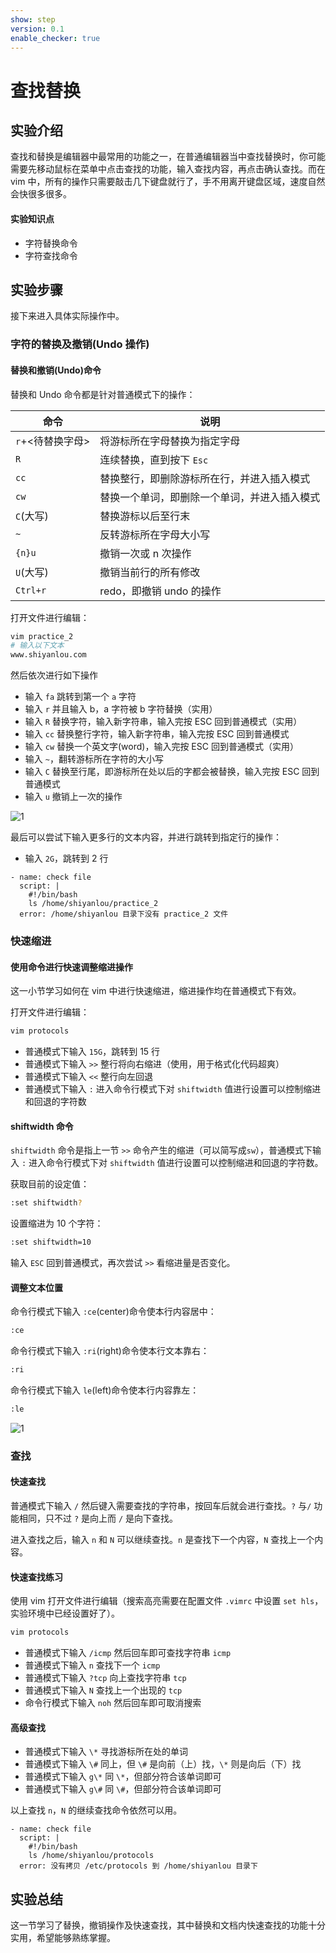 ```yaml
---
show: step
version: 0.1
enable_checker: true
---
```


# 查找替换

## 实验介绍

查找和替换是编辑器中最常用的功能之一，在普通编辑器当中查找替换时，你可能需要先移动鼠标在菜单中点击查找的功能，输入查找内容，再点击确认查找。而在 vim 中，所有的操作只需要敲击几下键盘就行了，手不用离开键盘区域，速度自然会快很多很多。

#### 实验知识点

- 字符替换命令
- 字符查找命令

## 实验步骤

接下来进入具体实际操作中。

### 字符的替换及撤销(Undo 操作)

#### 替换和撤销(Undo)命令

替换和 Undo 命令都是针对普通模式下的操作：

| 命令             | 说明                                         |
| ---------------- | -------------------------------------------- |
| `r`+<待替换字母> | 将游标所在字母替换为指定字母                 |
| `R`              | 连续替换，直到按下 `Esc`                     |
| `cc`             | 替换整行，即删除游标所在行，并进入插入模式   |
| `cw`             | 替换一个单词，即删除一个单词，并进入插入模式 |
| `C`(大写)        | 替换游标以后至行末                           |
| `~`              | 反转游标所在字母大小写                       |
| `{n}u`           | 撤销一次或 n 次操作                          |
| `U`(大写)        | 撤销当前行的所有修改                         |
| `Ctrl+r`         | redo，即撤销 undo 的操作                     |

打开文件进行编辑：

```bash
vim practice_2
# 输入以下文本
www.shiyanlou.com
```

然后依次进行如下操作

- 输入 `fa` 跳转到第一个 `a` 字符
- 输入 `r` 并且输入 b，a 字符被 b 字符替换（实用）
- 输入 `R` 替换字符，输入新字符串，输入完按 ESC 回到普通模式（实用）
- 输入 `cc` 替换整行字符，输入新字符串，输入完按 ESC 回到普通模式
- 输入 `cw` 替换一个英文字(word)，输入完按 ESC 回到普通模式（实用）
- 输入 `~`，翻转游标所在字符的大小写
- 输入 `C` 替换至行尾，即游标所在处以后的字都会被替换，输入完按 ESC 回到普通模式
- 输入 `u` 撤销上一次的操作

![1](https://doc.shiyanlou.com/document-uid49570labid18timestamp1491032394591.png/wm)

最后可以尝试下输入更多行的文本内容，并进行跳转到指定行的操作：

- 输入 `2G`，跳转到 2 行

```checker
- name: check file
  script: |
    #!/bin/bash
    ls /home/shiyanlou/practice_2
  error: /home/shiyanlou 目录下没有 practice_2 文件
```

### 快速缩进

#### 使用命令进行快速调整缩进操作

这一小节学习如何在 vim 中进行快速缩进，缩进操作均在普通模式下有效。

打开文件进行编辑：

```bash
vim protocols
```

- 普通模式下输入 `15G`，跳转到 15 行
- 普通模式下输入 `>>` 整行将向右缩进（使用，用于格式化代码超爽）
- 普通模式下输入 `<<` 整行向左回退
- 普通模式下输入 `:` 进入命令行模式下对 `shiftwidth` 值进行设置可以控制缩进和回退的字符数

#### shiftwidth 命令

`shiftwidth` 命令是指上一节 `>>` 命令产生的缩进（可以简写成`sw`），普通模式下输入 `:` 进入命令行模式下对 `shiftwidth` 值进行设置可以控制缩进和回退的字符数。

获取目前的设定值：

```bash
:set shiftwidth?
```

设置缩进为 10 个字符：

```bash
:set shiftwidth=10
```

输入 `ESC` 回到普通模式，再次尝试 `>>` 看缩进量是否变化。

#### 调整文本位置

命令行模式下输入 `:ce`(center)命令使本行内容居中：

```bash
:ce
```

命令行模式下输入 `:ri`(right)命令使本行文本靠右：

```bash
:ri
```

命令行模式下输入 `le`(left)命令使本行内容靠左：

```bash
:le
```

![1](https://doc.shiyanlou.com/document-uid49570labid18timestamp1491032410092.png/wm)

### 查找

#### 快速查找

普通模式下输入 `/` 然后键入需要查找的字符串，按回车后就会进行查找。`?` 与`/` 功能相同，只不过 `?` 是向上而 `/` 是向下查找。

进入查找之后，输入 `n` 和 `N` 可以继续查找。`n` 是查找下一个内容，`N` 查找上一个内容。

#### 快速查找练习

使用 vim 打开文件进行编辑（搜索高亮需要在配置文件 `.vimrc` 中设置 `set hls`，实验环境中已经设置好了）。

```bash
vim protocols
```

- 普通模式下输入 `/icmp` 然后回车即可查找字符串 `icmp`
- 普通模式下输入 `n` 查找下一个 `icmp`
- 普通模式下输入 `?tcp` 向上查找字符串 `tcp`
- 普通模式下输入 `N` 查找上一个出现的 `tcp`
- 命令行模式下输入 `noh` 然后回车即可取消搜索

#### 高级查找

- 普通模式下输入 `\*` 寻找游标所在处的单词
- 普通模式下输入 `\#` 同上，但 `\#` 是向前（上）找，`\*` 则是向后（下）找
- 普通模式下输入 `g\*` 同 `\*`，但部分符合该单词即可
- 普通模式下输入 `g\#` 同 `\#`，但部分符合该单词即可

以上查找 `n`，`N` 的继续查找命令依然可以用。

```checker
- name: check file
  script: |
    #!/bin/bash
    ls /home/shiyanlou/protocols
  error: 没有拷贝 /etc/protocols 到 /home/shiyanlou 目录下
```

## 实验总结

这一节学习了替换，撤销操作及快速查找，其中替换和文档内快速查找的功能十分实用，希望能够熟练掌握。
